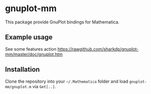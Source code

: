 gnuplot-mm
==========

This package provide GnuPlot bindings for Mathematica.

Example usage
-------------
See some features action https://rawgithub.com/sharkdp/gnuplot-mm/master/doc/gnuplot.htm

Installation
------------

Clone the repository into your `~/.Mathematica` folder and load `gnuplot-mm/gnuplot.m` via `Get[..]`.
